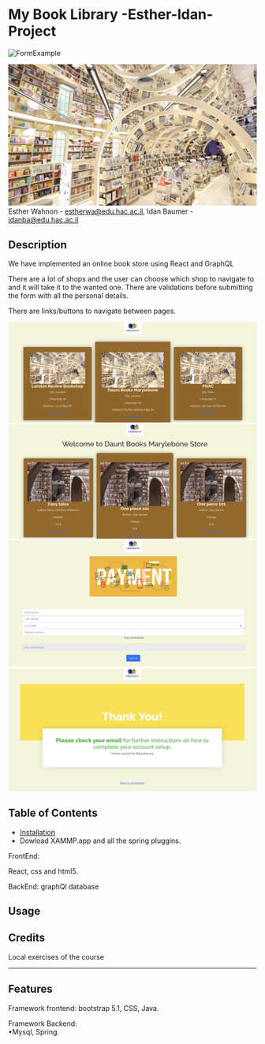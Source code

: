 # My Book Library -Esther-Idan-Project
![FormExample](/src/main/resources/static/im3.jpeg)
 
 ![FormExample](/public/images/book2.png)
Esther Wahnon - estherwa@edu.hac.ac.il, Idan Baumer - idanba@edu.hac.ac.il


## Description

We have implemented an online book store using React and GraphQL

There are a lot of shops and the user can choose which shop to navigate to and it will take it to the wanted one.
There are validations before submitting the form with all the personal details.


 
 There are links/buttons to navigate between pages.
 
  ![FormExample](/public/images/im1.png)
  ![FormExample](/public/images/im2.png)
  ![FormExample](/public/images/im3.png)
  ![FormExample](/public/images/im4.png)
## Table of Contents 



- [Installation](#installation)
- Dowload XAMMP.app and all the spring pluggins.

FrontEnd:

React, css and html5.

BackEnd:
graphQl database


## Usage





## Credits


Local exercises of the course 


---



## Features
Framework frontend: bootstrap 5.1, CSS, Java.

Framework Backend:  
•Mysql, Spring.
